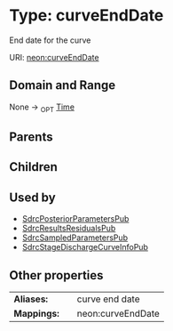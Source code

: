 
# Type: curveEndDate


End date for the curve

URI: [neon:curveEndDate](https://data.neonscience.org/curveEndDate)


## Domain and Range

None ->  <sub>OPT</sub> [Time](types/Time.md)

## Parents


## Children


## Used by

 * [SdrcPosteriorParametersPub](SdrcPosteriorParametersPub.md)
 * [SdrcResultsResidualsPub](SdrcResultsResidualsPub.md)
 * [SdrcSampledParametersPub](SdrcSampledParametersPub.md)
 * [SdrcStageDischargeCurveInfoPub](SdrcStageDischargeCurveInfoPub.md)

## Other properties

|  |  |  |
| --- | --- | --- |
| **Aliases:** | | curve end date |
| **Mappings:** | | neon:curveEndDate |

